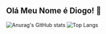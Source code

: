 ## Olá Meu Nome é Diogo! 👋

![Anurag's GitHub stats](https://github-readme-stats.vercel.app/api?username=DigogSXD&show_icons=true&theme=radical)
![Top Langs](https://github-readme-stats.vercel.app/api/top-langs/?username=DigogSXD&hide_progress=true)
